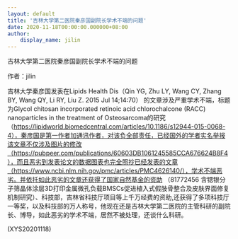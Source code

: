 ```yaml
---
layout: default
title: '吉林大学第二医院秦彦国副院长学术不端的问题'
date: 2020-11-18T00:00:00.000000+08:00
author:
    display_name: jilin
---
```


吉林大学第二医院秦彦国副院长学术不端的问题

作者：jilin

吉林大学秦彦国发表在Lipids Health Dis（Qin YG, Zhu LY, Wang CY, Zhang BY, Wang QY, Li RY, Liu Z. 2015 Jul 14;14:70） 的文章涉及严重学术不端，标题为Glycol chitosan incorporated retinoic acid chlorochalcone (RACC) nanoparticles in the treatment of Osteosarcoma的研究（https://lipidworld.biomedcentral.com/articles/10.1186/s12944-015-0068-4），秦彦国是第一作者加通讯作者，对该负全部责任，已经国外的学者实名举报该文章不仅涉及图片的修改（https://pubpeer.com/publications/60603DB1061245585CCA676624B8F4），而且恶劣到发表论文的数据图表也完全照抄已经发表的文章（https://www.ncbi.nlm.nih.gov/pmc/articles/PMC4626140/），学术不端恶劣。并依托如此恶劣的文章还获得了国家自然基金的资助 （81772456 含锶银分子筛晶体涂层3D打印金属微孔负载BMSCs促进植入式假肢骨整合及皮肤界面修复机制研究）、科技部，吉林省科技厅项目等上千万经费的资助,还获得了多项科技厅一等奖，以及科技部的万人称号，他现在还是吉林大学第二医院的主管科研的副院长、博导，如此恶劣的学术不端，居然不被处理，还谈什么科研。

(XYS20201118)

